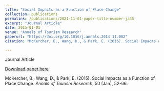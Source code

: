 ```yaml
---
title: "Social Impacts as a Function of Place Change"
collection: publications
permalink: /publications/2021-11-01-paper-title-number-ja35
excerpt: "Journal Article"
date: 2015-01-01
venue: "Annals of Tourism Research"
paperurl: "https://doi.org/10.1016/j.annals.2014.11.002"
citation: "McKercher, B., Wang, D., & Park, E. (2015). Social Impacts as a Function of Place Change. <i>Annals of Tourism Research</i>, 50 (Jan), 52-66."

---
```

Journal Article

[Download paper here](https://doi.org/10.1016/j.annals.2014.11.002)

McKercher, B., Wang, D., & Park, E. (2015). Social Impacts as a Function of Place Change. <i>Annals of Tourism Research</i>, 50 (Jan), 52-66.


